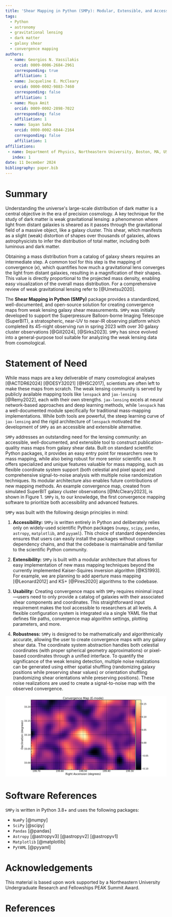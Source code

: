 ```yaml
---
title: 'Shear Mapping in Python (SMPy): Modular, Extensible, and Accessible Dark Matter Mapping'
tags:
  - Python
  - astronomy
  - gravitational lensing
  - dark matter
  - galaxy shear
  - convergence mapping
authors:
  - name: Georgios N. Vassilakis
    orcid: 0009-0006-2684-2961
    corresponding: true
    affiliation: 1
  - name: Jacqueline E. McCleary
    orcid: 0000-0002-9883-7460
    corresponding: false
    affiliation: 1
  - name: Maya Amit
    orcid: 0009-0002-2898-7022
    corresponding: false
    affiliation: 1
  - name: Sayan Saha
    orcid: 0000-0002-6044-2164
    corresponding: false
    affiliation: 1
affiliations:
 - name: Department of Physics, Northeastern University, Boston, MA, USA
   index: 1
date: 11 December 2024
bibliography: paper.bib
---
```


# Summary

Understanding the universe's large-scale distribution of dark matter is a central objective in the era of precision cosmology. A key technique for the study of dark matter is weak gravitational lensing: a phenomenon where light from distant galaxies is sheared as it passes through the gravitational field of a massive object, like a galaxy cluster. This shear, which manifests as a slight (weak) distortion of shapes over thousands of galaxies, allows astrophysicists to infer the distribution of total matter, including both luminous and dark matter.

Obtaining a mass distribution from a catalog of galaxy shears requires an intermediate step. A common tool for this step is the mapping of convergence ($\kappa$), which quantifies how much a gravitational lens converges the light from distant galaxies, resulting in a magnification of their shapes. This value is directly proportional to the projected mass density, enabling easy visualization of the overall mass distribution. For a comprehensive review of weak gravitational lensing refer to [@Umetsu2020]. 

The **Shear Mapping in Python (SMPy)** package provides a standardized, well-documented, and open-source solution for creating convergence maps from weak lensing galaxy shear measurements. `SMPy` was initially developed to support the Superpressure Balloon-borne Imaging Telescope (SuperBIT), a stratospheric, near-UV to near-IR observing platform which completed its 45-night observing run in spring 2023 with over 30 galaxy cluster observations [@Gill2024], [@Sirks2023]. `SMPy` has since evolved into a general-purpose tool suitable for analyzing the weak lensing data from cosmological.

# Statement of Need

While mass maps are a key deliverable of many cosmological analyses [@ACTDR62024] [@DESY32021] [@HSC2017], scientists are often left to make these maps from scratch. The weak lensing community is served by publicly available mapping tools like `lenspack` and `jax-lensing` [@Remy2022], each with their own strengths. `jax-lensing` excels at neural network-based approaches and deep learning methods, while `lenspack` has a well-documented module specifically for traditional mass-mapping implementations. While both tools are powerful, the steep learning curve of `jax-lensing` and the rigid architecture of `lenspack` motivated the development of `SMPy` as an accessible and extensible alternative.

`SMPy` addresses an outstanding need for the lensing community: an accessible, well-documented, and extensible tool to construct publication-quality mass maps from galaxy shear data. Built on standard scientific Python packages, it provides an easy entry point for researchers new to mass mapping, while also being robust for more senior scientific use. It offers specialized and unique features valuable for mass mapping, such as flexible coordinate system support (both celestial and pixel space) and comprehensive signal-to-noise analysis with multiple noise randomization techniques. Its modular architecture also enables future contributions of new mapping methods. An example convergence map, created from simulated SuperBIT galaxy cluster observations [@McCleary2023], is shown in Figure 1. `SMPy` is, to our knowledge, the first convergence mapping software to prioritize both accessibility and advanced features.

`SMPy` was built with the following design principles in mind:

1. **Accessibility:** `SMPy` is written entirely in Python and deliberately relies only on widely-used scientific Python packages (`numpy`, `scipy`, `pandas`, `astropy`, `matplotlib`, and `pyyaml`). This choice of standard dependencies ensures that users can easily install the packages without complex dependency chains, and that the codebase is maintainable and familiar to the scientific Python community.

2. **Extensibility:** `SMPy` is built with a modular architecture that allows for easy implementation of new mass mapping techniques beyond the currently implemented Kaiser-Squires inversion algorithm [@KS1993]. For example, we are planning to add aperture mass mapping [@Leonard2012] and KS+ [@Pires2020] algorithms to the codebase.

3. **Usability:** Creating convergence maps with `SMPy` requires minimal input—users need to only provide a catalog of galaxies with their associated shear components and coordinates. This straightforward input requirement makes the tool accessible to researchers at all levels. A flexible configuration system is integrated via a single YAML file that defines file paths, convergence map algorithm settings, plotting parameters, and more.

4. **Robustness:** `SMPy` is designed to be mathematically and algorithmically accurate, allowing the user to create convergence maps with any galaxy shear data. The coordinate system abstraction handles both celestial coordinates (with proper spherical geometry approximations) or pixel-based coordinates through a unified interface. To quantify the significance of the weak lensing detection, multiple noise realizations can be generated using either spatial shuffling (randomizing galaxy positions while preserving shear values) or orientation shuffling (randomizing shear orientations while preserving positions). These noise realizations are used to create a signal-to-noise map with the observed convergence.

![Example convergence map created with SMPy showing the mass distribution of a simulated galaxy cluster. The map was generated using the Kaiser-Squires inversion method on simulated weak lensing data from SuperBIT. The color scale represents the dimensionless surface mass density (convergence), with brighter regions indicating higher mass concentrations.](KS_convergence_map.png)

# Software References

`SMPy` is written in Python 3.8+ and uses the following packages:

- `NumPy` [@numpy]
- `SciPy` [@scipy]
- `Pandas` [@pandas]
- `Astropy` [@astropyv3] [@astropyv2] [@astropyv1]
- `Matplotlib` [@matplotlib]
- `PyYAML` [@pyyaml]


# Acknowledgements

This material is based upon work supported by a Northeastern University Undergraduate Research and Fellowships PEAK Summit Award.

# References